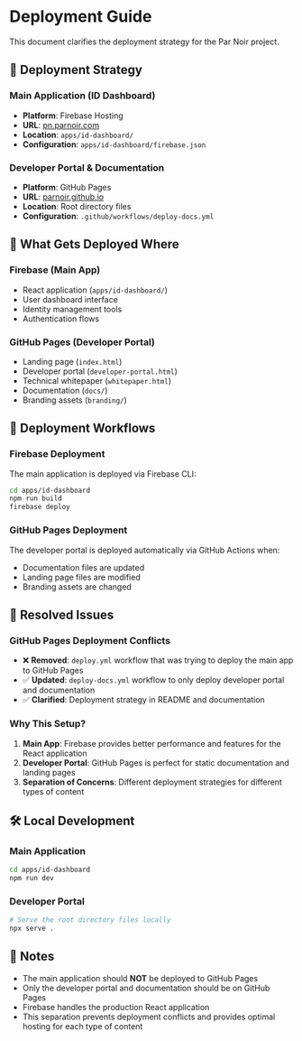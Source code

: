 # Deployment Guide

This document clarifies the deployment strategy for the Par Noir project.

## 🚀 Deployment Strategy

### Main Application (ID Dashboard)
- **Platform**: Firebase Hosting
- **URL**: [pn.parnoir.com](http://pn.parnoir.com)
- **Location**: `apps/id-dashboard/`
- **Configuration**: `apps/id-dashboard/firebase.json`

### Developer Portal & Documentation
- **Platform**: GitHub Pages
- **URL**: [parnoir.github.io](https://parnoir.github.io)
- **Location**: Root directory files
- **Configuration**: `.github/workflows/deploy-docs.yml`

## 📁 What Gets Deployed Where

### Firebase (Main App)
- React application (`apps/id-dashboard/`)
- User dashboard interface
- Identity management tools
- Authentication flows

### GitHub Pages (Developer Portal)
- Landing page (`index.html`)
- Developer portal (`developer-portal.html`)
- Technical whitepaper (`whitepaper.html`)
- Documentation (`docs/`)
- Branding assets (`branding/`)

## 🔧 Deployment Workflows

### Firebase Deployment
The main application is deployed via Firebase CLI:
```bash
cd apps/id-dashboard
npm run build
firebase deploy
```

### GitHub Pages Deployment
The developer portal is deployed automatically via GitHub Actions when:
- Documentation files are updated
- Landing page files are modified
- Branding assets are changed

## 🚫 Resolved Issues

### GitHub Pages Deployment Conflicts
- ❌ **Removed**: `deploy.yml` workflow that was trying to deploy the main app to GitHub Pages
- ✅ **Updated**: `deploy-docs.yml` workflow to only deploy developer portal and documentation
- ✅ **Clarified**: Deployment strategy in README and documentation

### Why This Setup?
1. **Main App**: Firebase provides better performance and features for the React application
2. **Developer Portal**: GitHub Pages is perfect for static documentation and landing pages
3. **Separation of Concerns**: Different deployment strategies for different types of content

## 🛠️ Local Development

### Main Application
```bash
cd apps/id-dashboard
npm run dev
```

### Developer Portal
```bash
# Serve the root directory files locally
npx serve .
```

## 📝 Notes

- The main application should **NOT** be deployed to GitHub Pages
- Only the developer portal and documentation should be on GitHub Pages
- Firebase handles the production React application
- This separation prevents deployment conflicts and provides optimal hosting for each type of content
